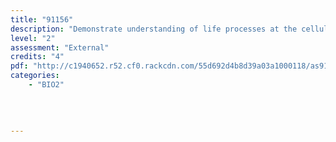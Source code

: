 ```yaml
---
title: "91156"
description: "Demonstrate understanding of life processes at the cellular level"
level: "2"
assessment: "External"
credits: "4"
pdf: "http://c1940652.r52.cf0.rackcdn.com/55d692d4b8d39a03a1000118/as91156.pdf"
categories:
    - "BIO2"
    
    
    
    
---
```

